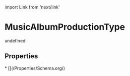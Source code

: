 import Link from 'next/link'
# MusicAlbumProductionType

undefined

## Properties

<Grid>
* [](/Properties/Schema.org/)

</Grid>

